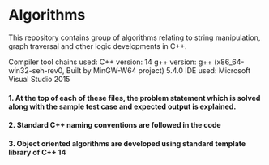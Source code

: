 # Algorithms
This repository contains group of algorithms relating to string manipulation, graph traversal and other logic developments in C++. 

Compiler tool chains used:
C++ version: 14
g++ version: g++ (x86_64-win32-seh-rev0, Built by MinGW-W64 project) 5.4.0
IDE used: Microsoft Visual Studio 2015

#### 1. At the top of each of these files, the problem statement which is solved along with the sample test case and expected output is explained.
#### 2. Standard C++ naming conventions are followed in the code
#### 3. Object oriented algorithms are developed using standard template library of C++ 14
